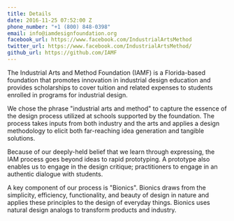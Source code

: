 ```yaml
---
title: Details
date: 2016-11-25 07:52:00 Z
phone_number: "+1 (800) 848-0398"
email: info@iamdesignfoundation.org
facebook_url: https://www.facebook.com/IndustrialArtsMethod
twitter_url: https://www.facebook.com/IndustrialArtsMethod/
github_url: https://github.com/IAMF
---
```


The Industrial Arts and Method Foundation (IAMF) is a Florida-based foundation that promotes innovation in industrial design education and provides scholarships to cover tuition and related expenses to students enrolled in programs for industrial design.

We chose the phrase "industrial arts and method" to capture the essence of the design process utilized at schools supported by the foundation. The process takes inputs from both industry and the arts and applies a design methodology to elicit both far-reaching idea generation and tangible solutions.

Because of our deeply-held belief that we learn through expressing, the IAM process goes beyond ideas to rapid prototyping. A prototype also enables us to engage in the design critique; practitioners to engage in an authentic dialogue with students.

A key component of our process is "Bionics". Bionics draws from the simplicity, efficiency, functionality, and beauty of design in nature and applies these principles to the design of everyday things. Bionics uses natural design analogs to transform products and industry.